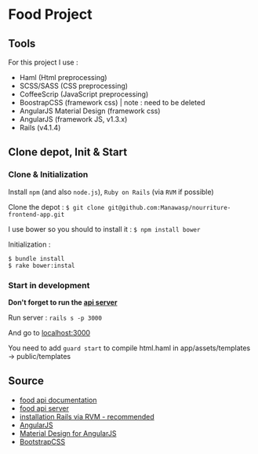 # Food Project

## Tools

For this project I use :
- Haml (Html preprocessing)
- SCSS/SASS (CSS preprocessing)
- CoffeeScrip (JavaScript preprocessing)
- BoostrapCSS (framework css) | note : need to be deleted
- AngularJS Material Design (framework css)
- AngularJS (framework JS, v1.3.x)
- Rails (v4.1.4)

## Clone depot, Init & Start

### Clone & Initialization

Install `npm` (and also `node.js`), `Ruby on Rails` (via `RVM` if possible)

Clone the depot :
`$ git clone git@github.com:Manawasp/nourriture-frontend-app.git`

I use bower so you should to install it :
`$ npm install bower`

Initialization :
```
$ bundle install
$ rake bower:instal
```

### Start in development

**Don't forget to run the [api server](https://github.com/Manawasp/goodrecipes-api)**

Run server :
`rails s -p 3000`

And go to [localhost:3000](http://localhost:3000)

You need to add `guard start` to compile html.haml in app/assets/templates -> public/templates

## Source

- [food api documentation](http://docs.foodapicn.apiary.io/)
- [food api server](https://github.com/ftb59/Nourriture)
- [installation Rails via RVM - recommended](http://doc.ubuntu-fr.org/rubyonrails)
- [AngularJS](http://angularjs.org)
- [Material Design for AngularJS](http://material.angularjs.org)
- [BootstrapCSS](http://getbootstrap.com/)
